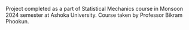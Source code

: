Project completed as a part of Statistical Mechanics course in Monsoon 2024 semester at Ashoka University.
Course taken by Professor Bikram Phookun.

